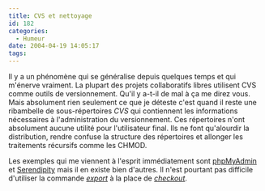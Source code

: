 ```yaml
---
title: CVS et nettoyage
id: 182
categories:
  - Humeur
date: 2004-04-19 14:05:17
tags:
---
```


Il y a un phénomène qui se généralise depuis quelques temps et qui m'énerve vraiment. La plupart des projets collaboratifs libres utilisent CVS comme outils de versionnement. Qu'il y a-t-il de mal à ça me direz vous. Mais absolument rien seulement ce que je déteste c'est quand il reste une ribambelle de sous-répertoires _CVS_ qui contiennent les informations nécessaires à l'administration du versionnement. Ces répertoires n'ont absolument aucune utilité pour l'utilisateur final. Ils ne font qu'alourdir la distribution, rendre confuse la structure des répertoires et allonger les traitements récursifs comme les CHMOD.

Les exemples qui me viennent à l'esprit immédiatement sont [phpMyAdmin](http://www.phpmyadmin.net/ "phpMyAdmin - Mysql DB administration tool") et [Serendipity](http://www.s9y.org/ "Serendipity - a PHP Weblog/Blog software") mais il en existe bien d'autres. Il n'est pourtant pas difficile d'utiliser la commande [_export_](http://www.cvshome.org/docs/manual/cvs-1.11.15/cvs_16.html#SEC134 "Description de la commande export") à la place de [_checkout_](http://www.cvshome.org/docs/manual/cvs-1.11.15/cvs_16.html#SEC121 "Description de la commande checkout").